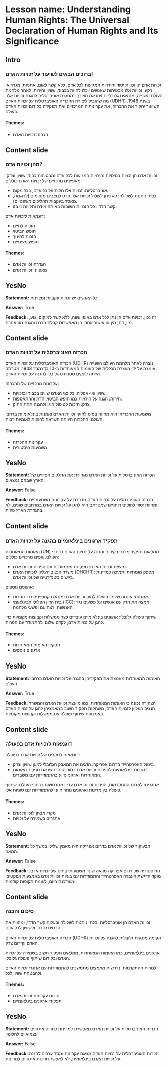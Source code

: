 # Lesson name: Understanding Human Rights: The Universal Declaration of Human Rights and Its Significance

## Intro

### ברוכים הבאים לשיעור על זכויות האדם!

זכויות אדם הן זכויות יסוד וחירויות המגיעות לכל אדם, ללא קשר לאום, אתניות, מגדר או רקע. זכויות אלו מבטיחות שאנשים יוכלו לחיות בכבוד, שוויון וחירות. לאחר מלחמת העולם השנייה, מנהיגים גלובליים זיהו את הצורך במסגרת אוניברסלית להגנת זכויות אלו, מה שהוביל ליצירת ההכרזה האוניברסלית על זכויות האדם (UDHR) בשנת 1948. השיעור יחקור את ההכרזה, את עקרונותיה המרכזיים ואת תפקידה בקידום זכויות האדם בעולם.

#### **Themes:**
- הכרזת זכויות האדם

## Content slide

### מהן זכויות אדם?

זכויות אדם הן זכויות בסיסיות וחירויות המגיעות לכל אדם ומבטיחות כבוד, שוויון וצדק. מאפיינים מרכזיים של זכויות האדם כוללים:
- אוניברסליות: זכויות אלו חלות על כל אדם, בכל מקום.
- בלתי ניתנות לשלילה: לא ניתן לשלול זכויות אלו, פרט למצבים מסוימים (לדוגמה, מאסר בעקבות תהליכים משפטיים).
- קשר הדדי: כל הזכויות חשובות באותה מידה ותלויות זו בזו.

דוגמאות לזכויות אדם:
- הזכות לחיים
- חופש הביטוי
- הזכות לחינוך
- חופש מעינויים

#### **Themes:**
- הגדרת זכויות אדם
- מאפייני זכויות אדם

## YesNo

**Statement:** כל האנשים יש זכויות עקביות ומצוינות.

**Answer:** True

**Feedback:**
זה נכון. זכויות אדם הן נתן לכל אדם באופן שווה, ללא קשר למיקום, גזע, מין, דת, מין או אישור אחר. הן מאפשרות קבלת הכרה והגנת מזו אחרת.


## Content slide

### הכרזה האוניברסלית על זכויות האדם

הכרזה האוניברסלית על זכויות האדם (UDHR) נוצרה לאחר מלחמת העולם השנייה ואומצה על ידי העצרת הכללית של האומות המאוחדות ב-10 בדצמבר 1948. מטרתה הייתה להקים סטנדרט גלובלי להגנה על זכויות האדם.

עקרונות מרכזיים של ההכרזה:
- שוויון ואי-אפליה: כל בני האדם שווים בכבוד ובזכויות.
- חירות: הגנה על חירויות כמו חופש הביטוי, הדת וההתאספות.
- צדק: הזכות לטיפול הוגן ולהגנה תחת החוק.

משמעות ההכרזה:
היא מהווה בסיס לחוקי זכויות האדם ואמנות בינלאומיות ברחבי העולם. ההכרזה היוותה השראה לחוקות לאומיות רבות.

#### **Themes:**
- עקרונות ההכרזה
- משמעות היסטורית

## YesNo

**Statement:** הכרזה האוניברסלית על זכויות האדם מגדירת את החלקים הפיזיים של הארץ שבהם נמצאים.

**Answer:** False

**Feedback:**
הכרזה האוניברסלית על זכויות האדם מדברת על עקרונות משמעותיים ומהוות יסוד לחוקים רוחניים שמטרתם היא להגן על זכויות האדם במרחבים שונים, לא בהגדרת הארץ פיזית.


## Content slide

### תפקיד ארגונים בינלאומיים בהגנה על זכויות האדם

האומות המאוחדות (UN) ממלאות תפקיד מרכזי בקידום והגנה על זכויות האדם ברחבי העולם. גופים מרכזיים כוללים:
- מועצת זכויות האדם: מפקחת ומתמודדת עם הפרות זכויות אדם.
- משרד הנציב העליון לזכויות האדם (OHCHR): מספק מומחיות ותמיכה למדינות ביישום סטנדרטים של זכויות אדם.

ארגונים נוספים:
- אמנסטי אינטרנשיונל: פועלת למען זכויות אדם ומנהלת קמפיינים נגד הפרות.
- בית הדין הפלילי הבינלאומי (ICC): ממצה את הדין עם אנשים על פשעים נגד האנושות, רצח עם ופשעי מלחמה.

שיתוף פעולה גלובלי:
ארגונים בינלאומיים עובדים לצד ממשלות וקבוצות מקומיות כדי להגן על זכויות אדם, לקדם שלום ולהתמודד עם הפרות.

#### **Themes:**
- תפקיד האומות המאוחדות
- ארגונים נוספים

## YesNo

**Statement:** האומות המאוחדות מאמצת את תפקידיהן בהגנה על זכויות האדם ברחבי העולם.

**Answer:** True

**Feedback:**
הצהירה נכונה כי האומות המאוחדות, כמו מועצת זכויות האדם והמשרד הנציב העליון לזכויות האדם, משחקות תפקיד חשוב במאמציהן להגן על זכויות האדם באמצעות שיתוף פעולה עם ממשלות וקבוצות מקומיות.


## Content slide

### דוגמאות לזכויות אדם בפעולה

דוגמאות למקרים של זכויות אדם בפעולה:
- ביטול האפרטהייד בדרום אפריקה: הדגים את המאבק הגלובלי למען שוויון וצדק.
- תגובות בינלאומיות להפרות זכויות אדם בסוריה: הדגישו את תפקיד האומות המאוחדות וארגוני סיוע בהתמודדות עם משברים.

אתגרים:
למרות ההתקדמות, הפרות זכויות אדם עדיין מתרחשות ברחבי העולם. שיתוף פעולה בין מדינות וארגונים נותר חיוני להתמודדות עם סוגיות אלו.

#### **Themes:**
- מקרי מבחן לזכויות אדם
- אתגרים בשמירה על זכויות

## YesNo

**Statement:** הבעיקור של זכויות אדם בדרום אפריקה היה מאמץ שלילי במשך כל המאה.

**Answer:** False

**Feedback:**
ההיסטוריה של דרום אפריקה מראה שינוי משמעותי ביחס של זכויות אדם. מוקד הדגשת העברה האפרטהייד והתמודדות עם בעיות זכויות אדם באמצעות אפקטיבי ומעודכנת היום, לעומת תקופות קודמות.


## Content slide

### סיכום והבנה

זכויות האדם הן אוניברסליות, בלתי ניתנות לשלילה ובעלות קשר הדדי, ומהוות את הבסיס לכבוד ולשוויון לכל אדם.

הכרזה האוניברסלית על זכויות האדם (UDHR) הקימה מסגרת גלובלית להגנה על זכויות האדם וקידום צדק.

ארגונים בינלאומיים, כמו האומות המאוחדות, ממלאים תפקיד חשוב בשמירה על זכויות האדם ובקידום שיתוף פעולה גלובלי.

למרות ההתקדמות, נדרשות מאמצים מתמשכים להתמודדות עם אתגרי זכויות האדם ולהבטחת שוויון לכל.

#### **Themes:**
- סיכום עקרונות זכויות אדם
- תפקידי ארגונים בינלאומיים

## YesNo

**Statement:** הכרזת האוניברסלית על זכויות האדם מאפשרת למדינות לחרוט אתגרים עצמיאיים לחלוטין.

**Answer:** False

**Feedback:**
הכרזת האוניברסלית על זכויות האדם מציגה עקרונות ומסד ערכים להגנה על זכויות האדם בינלאומית, לא לאפשר חרוטת אתגרים למדינות.

